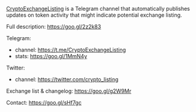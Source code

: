 [CryptoExchangeListing](https://t.me/CryptoExchangeListing) is a Telegram channel that automatically publishes updates on token activity that might indicate potential exchange listing.

Full description: https://goo.gl/2z2k83 

Telegram:
- channel: https://t.me/CryptoExchangeListing
- stats: https://goo.gl/1MmN4y

Twitter:
 - channel: https://twitter.com/crypto_listing
 
Exchange list & changelog: https://goo.gl/g2W9Mr

Contact: https://goo.gl/sHf7gc 
